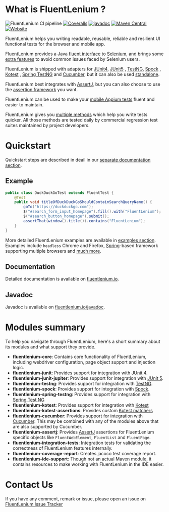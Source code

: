 # What is FluentLenium ?

![FluentLenium CI pipeline](https://github.com/FluentLenium/FluentLenium/workflows/FluentLenium%20CI%20pipeline/badge.svg)
[![Coveralls](https://coveralls.io/repos/github/FluentLenium/FluentLenium/badge.svg?branch=develop)](https://coveralls.io/github/FluentLenium/FluentLenium?branch=develop)
[![javadoc](https://javadoc.io/badge2/io.fluentlenium/fluentlenium-core/javadoc.svg)](https://fluentlenium.io/javadoc)
[![Maven Central](https://img.shields.io/maven-central/v/io.fluentlenium/fluentlenium-parent.svg)](http://search.maven.org/#search%7Cgav%7C1%7Cg%3A%22io.fluentlenium%22%20AND%20a%3A%22fluentlenium-parent%22)
[![Website](https://img.shields.io/website-up-down-green-red/http/fluentlenium.io.svg)](https://fluentlenium.io)

FluentLenium helps you writing readable, reusable, reliable and resilient UI functional tests for the browser and mobile
app.

FluentLenium provides a Java [fluent interface](http://en.wikipedia.org/wiki/Fluent_interface) to
[Selenium](http://www.seleniumhq.org/), and brings some [extra features](https://fluentlenium.io/docs/key_features/)
to avoid common issues faced by Selenium users.

FluentLenium is shipped with adapters for [JUnit4](https://junit.org/junit4/), [JUnit5](https://junit.org/junit5/)
, [TestNG](http://testng.org/doc/index.html), [Spock](http://spockframework.org/)
, [Kotest](https://kotest.io/)
, [Spring TestNG](https://docs.spring.io/spring-framework/docs/current/javadoc-api/org/springframework/test/context/testng/AbstractTestNGSpringContextTests.html)
and [Cucumber](https://cucumber.io), but it can also be
used [standalone](https://fluentlenium.io/docs/test-runners/#standalone-mode).

FluentLenium best integrates with [AssertJ](http://joel-costigliola.github.io/assertj/), but you can also choose to use
the [assertion framework](https://fluentlenium.io/docs/assertion-libraries/) you want.

FluentLenium can be used to make your [mobile Appium tests](https://fluentlenium.io/docs/appium-support/) fluent and
easier to maintain.

FluentLenium gives you [multiple methods](https://fluentlenium.io/docs/test-methods/) which help you write tests
quicker. All those methods are tested daily by commercial regression test suites maintained by project developers.

# Quickstart

Quickstart steps are described in deail in our [separate documentation section](https://fluentlenium.io/quickstart/).

## Example

```java
public class DuckDuckGoTest extends FluentTest {
    @Test
    public void titleOfDuckDuckGoShouldContainSearchQueryName() {
        goTo("https://duckduckgo.com");
        $("#search_form_input_homepage").fill().with("FluentLenium");
        $("#search_button_homepage").submit();
        assertThat(window().title()).contains("FluentLenium");
    }
}
```

More detailed FluentLenium examples are available
in [examples section](https://github.com/FluentLenium/FluentLenium/tree/develop/examples). Examples include `headless`
Chrome and Firefox, [Spring](https://spring.io/)-based framework supporting multiple browsers
and [much more](https://fluentlenium.io/quickstart/#more-examples).

## Documentation

Detailed documentation is available on [fluentlenium.io](https://fluentlenium.io).

## Javadoc

Javadoc is available on [fluentlenium.io/javadoc](https://fluentlenium.io/javadoc).

# Modules summary

To help you navigate through FluentLenium, here's a short summary about its modules and what support they provide.

- **fluentlenium-core**: Contains core functionality of FluentLenium, including webdriver configuration, page object
  support and injection logic.
- **fluentlenium-junit**: Provides support for integration with [JUnit 4](https://junit.org/junit4/).
- **fluentlenium-junit-jupiter**: Provides support for integration with [JUnit 5](https://junit.org/junit5/).
- **fluentlenium-testng**: Provides support for integration with [TestNG](https://testng.org/doc/index.html).
- **fluentlenium-spock**: Provides support for integration with [Spock](http://spockframework.org).
- **fluentlenium-spring-testng**: Provides support for integration
  with [Spring Test NG](https://docs.spring.io/spring-framework/docs/current/javadoc-api/org/springframework/test/context/testng/AbstractTestNGSpringContextTests.html)
- **fluentlenium-kotest**: Provides support for integration with [Kotest](https://kotest.io)
- **fluentlenium-kotest-assertions**: Provides custom [Kotest matchers](https://kotest.io/docs/assertions/matchers.html)
- **fluentlenium-cucumber**: Provides support for integration with [Cucumber](https://cucumber.io). This may be combined
  with any of the modules above that are also supported by Cucumber.
- **fluentlenium-assertj**: Provides [AssertJ](http://joel-costigliola.github.io/assertj/) assertions for FluentLenium
  specific objects like `FluentWebElement`, `FluentList` and `FluentPage`.
- **fluentlenium-integration-tests**: Integration tests for validating the correctness of FluentLenium features
  internally.
- **fluentlenium-coverage-report**: Creates jacoco test coverage report.
- **fluentlenium-ide-support**: Though not an actual Maven module, it contains resources to make working with
  FluentLenium in the IDE easier.

# Contact Us

If you have any comment, remark or issue, please open an issue on
[FluentLenium Issue Tracker](https://github.com/FluentLenium/FluentLenium/issues)
